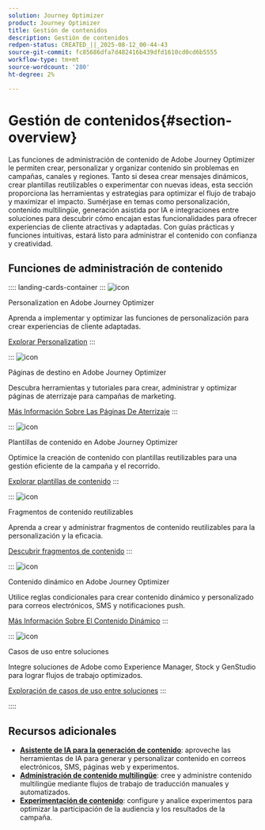 ```yaml
---
solution: Journey Optimizer
product: Journey Optimizer
title: Gestión de contenidos
description: Gestión de contenidos
redpen-status: CREATED_||_2025-08-12_00-44-43
source-git-commit: fc85686dfa7d482416b439dfd1610cd0cd6b5555
workflow-type: tm+mt
source-wordcount: '280'
ht-degree: 2%

---
```



# Gestión de contenidos{#section-overview}

Las funciones de administración de contenido de Adobe Journey Optimizer le permiten crear, personalizar y organizar contenido sin problemas en campañas, canales y regiones. Tanto si desea crear mensajes dinámicos, crear plantillas reutilizables o experimentar con nuevas ideas, esta sección proporciona las herramientas y estrategias para optimizar el flujo de trabajo y maximizar el impacto. Sumérjase en temas como personalización, contenido multilingüe, generación asistida por IA e integraciones entre soluciones para descubrir cómo encajan estas funcionalidades para ofrecer experiencias de cliente atractivas y adaptadas. Con guías prácticas y funciones intuitivas, estará listo para administrar el contenido con confianza y creatividad.

## Funciones de administración de contenido

:::: landing-cards-container
:::
![icon](https://cdn.experienceleague.adobe.com/icons/bullseye.svg)

Personalization en Adobe Journey Optimizer

Aprenda a implementar y optimizar las funciones de personalización para crear experiencias de cliente adaptadas.

[Explorar Personalization](personalization-landing-page.md)
:::

:::
![icon](https://cdn.experienceleague.adobe.com/icons/circle-play.svg)

Páginas de destino en Adobe Journey Optimizer

Descubra herramientas y tutoriales para crear, administrar y optimizar páginas de aterrizaje para campañas de marketing.

[Más Información Sobre Las Páginas De Aterrizaje](landing-pages-landing-page.md)
:::

:::
![icon](https://cdn.experienceleague.adobe.com/icons/list-check.svg)

Plantillas de contenido en Adobe Journey Optimizer

Optimice la creación de contenido con plantillas reutilizables para una gestión eficiente de la campaña y el recorrido.

[Explorar plantillas de contenido](content-templates-landing-page.md)
:::

:::
![icon](https://cdn.experienceleague.adobe.com/icons/puzzle-piece.svg)

Fragmentos de contenido reutilizables

Aprenda a crear y administrar fragmentos de contenido reutilizables para la personalización y la eficacia.

[Descubrir fragmentos de contenido](fragments-landing-page.md)
:::

:::
![icon](https://cdn.experienceleague.adobe.com/icons/gear.svg)

Contenido dinámico en Adobe Journey Optimizer

Utilice reglas condicionales para crear contenido dinámico y personalizado para correos electrónicos, SMS y notificaciones push.

[Más Información Sobre El Contenido Dinámico](dynamic-landing-page.md)
:::

:::
![icon](https://cdn.experienceleague.adobe.com/icons/puzzle-piece.svg)

Casos de uso entre soluciones

Integre soluciones de Adobe como Experience Manager, Stock y GenStudio para lograr flujos de trabajo optimizados.

[Exploración de casos de uso entre soluciones](combine-landing-page.md)
:::

::::


## Recursos adicionales

- **[Asistente de IA para la generación de contenido](ai-assistant-landing-page.md)**: aproveche las herramientas de IA para generar y personalizar contenido en correos electrónicos, SMS, páginas web y experimentos.
- **[Administración de contenido multilingüe](content-multilingual-landing-page.md)**: cree y administre contenido multilingüe mediante flujos de trabajo de traducción manuales y automatizados.
- **[Experimentación de contenido](content-experiment-landing-page.md)**: configure y analice experimentos para optimizar la participación de la audiencia y los resultados de la campaña.
